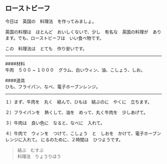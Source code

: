 ## ローストビーフ

今日は　英国の　料理法　を作ってみましょ。  

英国の料理は　ほとんど　おいしくないで、少し　有名な　英国の料理が　あります。でも、ローストビーフは　いい食べ物です。  

この　料理法は　とても　作り安いです。

***

####材料  
牛肉　５００ ~ １０００　グラム、白いウィン、油、こしょう、しお。

####道具  
ひも、フライパン、なべ、電子ホーブンレンジ。

***

１）まず、牛肉を　丸く　結んで、ひもは　結ぶのに　やくに　立ちます。

２）フライパンを　熱くして、油を　めって、丸く牛肉を　少しあげて。

３）牛肉は　良い色に　なると、なべに　入れて。

４）牛肉で　ウィンを　つけて、こしょう　と　しおを　かけて、電子ホーブンレンジに入れて。
にるのために、２時間は　ひつようです。


> 結ぶ　むすぶ  
> 料理法　りょうりほう